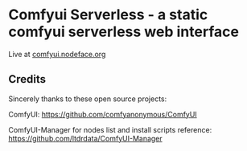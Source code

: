 # Comfyui Serverless - a static comfyui serverless web interface

Live at [comfyui.nodeface.org](https://comfyui.nodecafe.org/)

## Credits

Sincerely thanks to these open source projects:

ComfyUI: https://github.com/comfyanonymous/ComfyUI

ComfyUI-Manager for nodes list and install scripts reference: https://github.com/ltdrdata/ComfyUI-Manager
